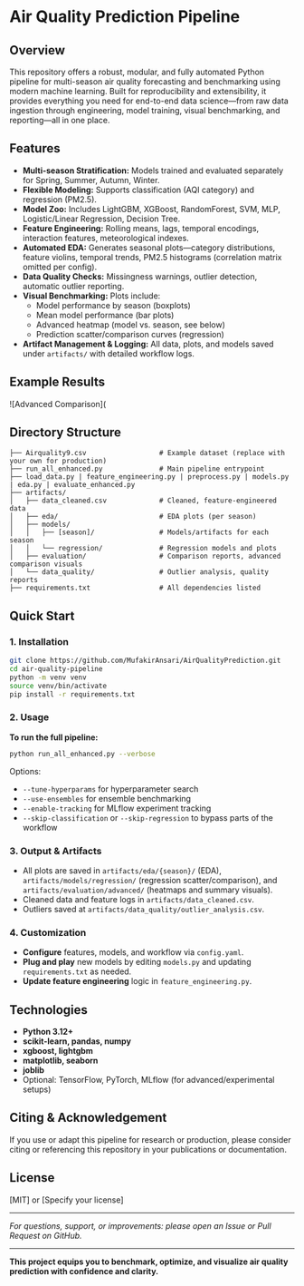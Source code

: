 # Air Quality Prediction Pipeline

## Overview

This repository offers a robust, modular, and fully automated Python pipeline for multi-season air quality forecasting and benchmarking using modern machine learning. Built for reproducibility and extensibility, it provides everything you need for end-to-end data science—from raw data ingestion through engineering, model training, visual benchmarking, and reporting—all in one place.

## Features

- **Multi-season Stratification:** Models trained and evaluated separately for Spring, Summer, Autumn, Winter.
- **Flexible Modeling:** Supports classification (AQI category) and regression (PM2.5).
- **Model Zoo:** Includes LightGBM, XGBoost, RandomForest, SVM, MLP, Logistic/Linear Regression, Decision Tree.
- **Feature Engineering:** Rolling means, lags, temporal encodings, interaction features, meteorological indexes.
- **Automated EDA:** Generates seasonal plots—category distributions, feature violins, temporal trends, PM2.5 histograms (correlation matrix omitted per config).
- **Data Quality Checks:** Missingness warnings, outlier detection, automatic outlier reporting.
- **Visual Benchmarking:** Plots include:
  - Model performance by season (boxplots)
  - Mean model performance (bar plots)
  - Advanced heatmap (model vs. season, see below)
  - Prediction scatter/comparison curves (regression)
- **Artifact Management & Logging:** All data, plots, and models saved under `artifacts/` with detailed workflow logs.
  
## Example Results

![Advanced Comparison](



## Directory Structure

```
├── Airquality9.csv                  # Example dataset (replace with your own for production)
├── run_all_enhanced.py              # Main pipeline entrypoint
├── load_data.py | feature_engineering.py | preprocess.py | models.py | eda.py | evaluate_enhanced.py
├── artifacts/
│   ├── data_cleaned.csv             # Cleaned, feature-engineered data
│   ├── eda/                         # EDA plots (per season)
│   ├── models/
│   │   ├── [season]/                # Models/artifacts for each season
│   │   └── regression/              # Regression models and plots
│   ├── evaluation/                  # Comparison reports, advanced comparison visuals
│   └── data_quality/                # Outlier analysis, quality reports
├── requirements.txt                 # All dependencies listed
```

## Quick Start

### 1. Installation

```bash
git clone https://github.com/MufakirAnsari/AirQualityPrediction.git
cd air-quality-pipeline
python -m venv venv
source venv/bin/activate
pip install -r requirements.txt
```

### 2. Usage

**To run the full pipeline:**
```bash
python run_all_enhanced.py --verbose
```
Options:
- `--tune-hyperparams` for hyperparameter search
- `--use-ensembles` for ensemble benchmarking
- `--enable-tracking` for MLflow experiment tracking
- `--skip-classification` or `--skip-regression` to bypass parts of the workflow

### 3. Output & Artifacts

- All plots are saved in `artifacts/eda/{season}/` (EDA), `artifacts/models/regression/` (regression scatter/comparison), and `artifacts/evaluation/advanced/` (heatmaps and summary visuals).
- Cleaned data and feature logs in `artifacts/data_cleaned.csv`.
- Outliers saved at `artifacts/data_quality/outlier_analysis.csv`.

### 4. Customization

- **Configure** features, models, and workflow via `config.yaml`.
- **Plug and play** new models by editing `models.py` and updating `requirements.txt` as needed.
- **Update feature engineering** logic in `feature_engineering.py`.

## Technologies

- **Python 3.12+**
- **scikit-learn, pandas, numpy**
- **xgboost, lightgbm**
- **matplotlib, seaborn**
- **joblib**
- Optional: TensorFlow, PyTorch, MLflow (for advanced/experimental setups)

## Citing & Acknowledgement

If you use or adapt this pipeline for research or production, please consider citing or referencing this repository in your publications or documentation.


## License

[MIT] or [Specify your license]

***

*For questions, support, or improvements: please open an Issue or Pull Request on GitHub.*

***

**This project equips you to benchmark, optimize, and visualize air quality prediction with confidence and clarity.**
